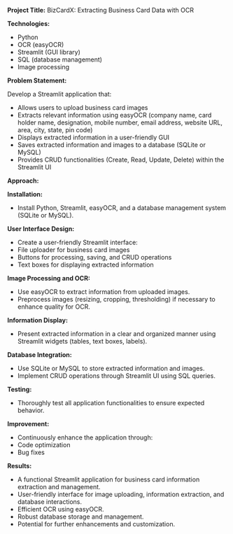 **Project Title:** BizCardX: Extracting Business Card Data with OCR

**Technologies:**

* Python
* OCR (easyOCR)
* Streamlit (GUI library)
* SQL (database management)
* Image processing

**Problem Statement:**

Develop a Streamlit application that:

* Allows users to upload business card images
* Extracts relevant information using easyOCR (company name, card holder name, designation, mobile number, email address, website URL, area, city, state, pin code)
* Displays extracted information in a user-friendly GUI
* Saves extracted information and images to a database (SQLite or MySQL)
* Provides CRUD functionalities (Create, Read, Update, Delete) within the Streamlit UI
  
**Approach:**

**Installation:**

* Install Python, Streamlit, easyOCR, and a database management system (SQLite or MySQL).

**User Interface Design:**

* Create a user-friendly Streamlit interface:
* File uploader for business card images
* Buttons for processing, saving, and CRUD operations
* Text boxes for displaying extracted information

**Image Processing and OCR:**

* Use easyOCR to extract information from uploaded images.
* Preprocess images (resizing, cropping, thresholding) if necessary to enhance quality for OCR.

**Information Display:**

* Present extracted information in a clear and organized manner using Streamlit widgets (tables, text boxes, labels).

**Database Integration:**

* Use SQLite or MySQL to store extracted information and images.
* Implement CRUD operations through Streamlit UI using SQL queries.

**Testing:**

* Thoroughly test all application functionalities to ensure expected behavior.

**Improvement:**

* Continuously enhance the application through:
* Code optimization
* Bug fixes

**Results:**

* A functional Streamlit application for business card information extraction and management.
* User-friendly interface for image uploading, information extraction, and database interactions.
* Efficient OCR using easyOCR.
* Robust database storage and management.
* Potential for further enhancements and customization.
